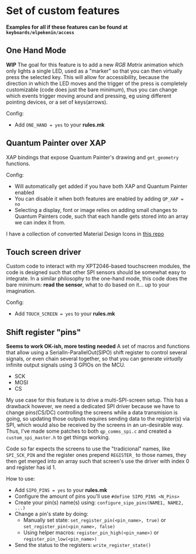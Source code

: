 
# Set of custom features
**Examples for all if these features can be found at `keyboards/elpekenin/access`**

## One Hand Mode
**WIP**
The goal for this feature is to add a new *RGB Matrix* animation which only lights a single LED, used as a "marker" so that you can then virtually press the selected key. This will allow for accessibility, because the direction in which the LED moves and the trigger of the press is completely customizable (code does just the bare minimum), thus you can change which events trigger moving around and pressing, eg using different pointing devices, or a set of keys(arrows).

Config:
 - Add `ONE_HAND = yes` to your **rules.mk**

## Quantum Painter over XAP
XAP bindings that expose Quantum Painter's drawing and `get_geometry` functions.

Config:
 - Will automatically get added if you have both XAP and Quantum Painter enabled
 - You can disable it when both features are enabled by adding `QP_XAP = no`
 - Selecting a display, font or image relies on adding small changes to Quantum Painters code, such that each handle gets stored into an array we can index it from.

I have a collection of converted Material Design Icons in [this repo](https://github.com/elpekenin/mdi-icons-qgf)

## Touch screen driver
Custom code to interact with my XPT2046-based touchscreen modules, the code is designed such that other SPI sensors should be somewhat easy to integrate. In a similar philosophy to the one-hand mode, this code does the bare minimum: **read the sensor**, what to do based on it... up to your imagination.

Config:
 - Add `TOUCH_SCREEN = yes` to your **rules.mk**

## Shift register "pins"
**Seems to work OK-ish, more testing needed**
A set of macros and functions that allow using a SerialIn-ParallelOut(SIPO) shift register to control several signals, or even chain several together, so that you can generate *virtually* infinite output signals using 3 GPIOs on the MCU.
 - SCK
 - MOSI
 - CS

My use case for this feature is to drive a multi-SPI-screen setup. This has a drawback however, we need a dedicated SPI driver because we have to change pins(CS/DC) controlling the screens while a data transmision is going, so updating those outputs requires sending data to the register(s) via SPI, which would also be received by the screens in an un-desirable way.
Thus, I've made some patches to both `qp_comms_spi.c` and created a `custom_spi_master.h` to get things working.

Code so far expects the screens to use the "tradicional" names, like `SPI_SCK_PIN` and the register ones prepend `REGISTER_` to those names, they then get merged into an array such that screen's use the driver with index 0 and register has id 1.

How to use:
 - Add `SIPO_PINS = yes` to your **rules.mk**
 - Configure the amount of pins you'll use `#define SIPO_PINS <N_Pins>`
 - Create your pin(s) name(s) using: `configure_sipo_pins(NAME1, NAME2, ...)`
 - Change a pin's state by doing:
   - Manually set state: `set_register_pin(<pin_name>, true)` or `set_register_pin(<pin_name>, false)`
   - Using helper macros: `register_pin_high(<pin_name>)` or `register_pin_low(<pin_name>)`
 - Send the status to the registers: `write_register_state()`
